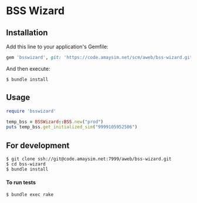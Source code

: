 # BSS Wizard

## Installation

Add this line to your application's Gemfile:

```ruby
gem 'bsswizard', git: 'https://code.amaysim.net/scm/aweb/bss-wizard.git'
```

And then execute:

    $ bundle install


## Usage

```ruby
require 'bsswizard'

temp_bss = BSSWizard::BSS.new("prod")
puts temp_bss.get_initialized_sim("9999105952506")
```


## For development

    $ git clone ssh://git@code.amaysim.net:7999/aweb/bss-wizard.git
    $ cd bss-wizard
    $ bundle install

#### To run tests

    $ bundle exec rake
